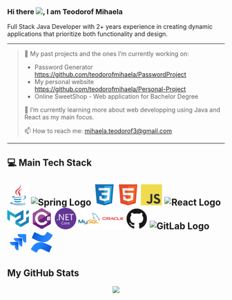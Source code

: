 ### Hi there <img src="https://raw.githubusercontent.com/MartinHeinz/MartinHeinz/master/wave.gif" width="30px">, I am Teodorof Mihaela
Full Stack Java Developer with 2+ years experience in creating dynamic applications that prioritize both functionality and design.

---
>🔭 My past projects and the ones I’m currently working on: 
>- Password Generator https://github.com/teodorofmihaela/PasswordProject
>-  My personal website https://github.com/teodorofmihaela/Personal-Project
>- Online SweetShop - Web application for Bachelor Degree
>
>🌱 I’m currently learning more about web developping using Java and React as my main focus.
>
>📫 How to reach me: mihaela.teodorof3@gmail.com

---
## 💻 Main Tech Stack

<img src="https://github.com/devicons/devicon/blob/master/icons/java/java-original.svg" alt="Java Logo" width="50px" height="50px"> <img src="https://cdn.jsdelivr.net/gh/devicons/devicon@latest/icons/spring/spring-original-wordmark.svg" alt="Spring Logo" width="50px" height="50px"/> <img src="https://github.com/devicons/devicon/blob/master/icons/css3/css3-original.svg" alt="CSS3  Logo" width="50px" height="50px"> <img src="https://github.com/devicons/devicon/blob/master/icons/html5/html5-original.svg" alt="HTML5 Logo" width="50px" height="50px"> <img src="https://github.com/devicons/devicon/blob/master/icons/javascript/javascript-original.svg" alt="JavaScript Logo" width="50px" height="50px"> <img src="https://cdn.jsdelivr.net/gh/devicons/devicon@latest/icons/react/react-original-wordmark.svg" alt="React Logo" width="50px" height="50px"/> <img src="https://github.com/devicons/devicon/blob/master/icons/materialui/materialui-original.svg" alt="Material UI Logo" width="50px" height="50px"> <img src="https://github.com/devicons/devicon/blob/master/icons/csharp/csharp-original.svg" alt="C# Logo" width="50px" height="50px"> <img src="https://github.com/devicons/devicon/blob/master/icons/dotnetcore/dotnetcore-original.svg" alt=".Net Core Logo" width="50px" height="50px"> <img src="https://github.com/devicons/devicon/blob/master/icons/mysql/mysql-original-wordmark.svg" alt="MySQL  Logo" width="50px" height="50px"> <img src="https://github.com/devicons/devicon/blob/master/icons/oracle/oracle-original.svg" alt="MySQL  Logo" width="50px" height="50px">  <img src="https://github.com/devicons/devicon/blob/master/icons/github/github-original.svg" alt="GitHub Logo" width="50px" height="50px"> <img src="https://cdn.jsdelivr.net/gh/devicons/devicon@latest/icons/gitlab/gitlab-original.svg" alt="GitLab Logo" width="50px" height="50px" /> <img src="https://github.com/devicons/devicon/blob/master/icons/jira/jira-original.svg" alt="Jira Logo" width="50px" height="50px"> <img src="https://github.com/devicons/devicon/blob/master/icons/confluence/confluence-original.svg" alt="Confluence Logo" width="50px" height="50px">
---

## My GitHub Stats
<!-- <a href="https://github.com/teodorofmihaela">
  <img src="https://github-readme-stats.vercel.app/api?username=teodorofmihaela&show_icons=true&theme=radical">
</a>
-->

<div align="center">
 <img src="https://github-readme-stats.vercel.app/api/top-langs/?username=teodorofmihaela&layout=compact"/>
</div>


<!--
**teodorofmihaela/teodorofmihaela** is a ✨ _special_ ✨ repository because its `README.md` (this file) appears on your GitHub profile.

Here are some ideas to get you started:

- 🔭 I’m currently working on ...
- 🌱 I’m currently learning ...
- 👯 I’m looking to collaborate on ...
- 🤔 I’m looking for help with ...
- 💬 Ask me about ...
- 📫 How to reach me: ...
- 😄 Pronouns: ...
- ⚡ Fun fact: ...
-->

